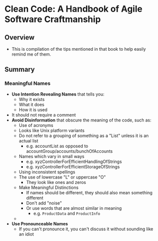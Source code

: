 # Clean Code: A Handbook of Agile Software Craftmanship

## Overview 

* This is compilation of the tips mentioned in that book to help easily remind me of them.

## Summary

### Meaningful Names

* **Use Intention Revealing Names** that tells you:
  * Why it exists
  * What it does
  * How it is used
* It should not require a comment
* **Avoid Disinformation** that obscure the meaning of the code, such as: 
  * Use of acronyms 
  * Looks like Unix platform variants
  * Do not refer to a grouping of something as a "List" unless it is an actual list 
    * e.g. accountList as opposed to accountGroup/accounts/bunchOfAccounts
  * Names which vary in small ways
    * e.g. xyzControllerForEfficientHandlingOfStrings
    * e.g. xyzControllerForEfficientStorageOfStrings
  * Using inconsistent spellings
  * The use of lowercase "L" or uppercase "O"
    * They look like ones and zeros
  * Make Meaningful Distinctions
    * If names should be different, they should also mean something different
    * Don't add "noise"
    * Or use words that are almost similar in meaning
      * e.g. `ProductData` and `ProductInfo`
  *
* **Use Pronounceable Names**
  * If you can't pronounce it, you can't discuss it without sounding like an idiot
